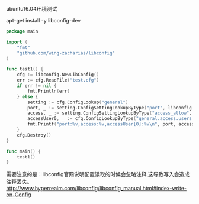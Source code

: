 ubuntu16.04环境测试

apt-get install -y libconfig-dev

```go
package main

import (
	"fmt"
	"github.com/wing-zacharias/libconfig"
)

func test1() {
	cfg := libconfig.NewLibConfig()
	err := cfg.ReadFile("test.cfg")
	if err != nil {
		fmt.Println(err)
	} else {
		setting := cfg.ConfigLookup("general")
		port, _ := setting.ConfigSettingLookupByType("port", libconfig.CConfigTypeInt)
		access, _ := setting.ConfigSettingLookupByType("access_allow", libconfig.CConfigTypeBool)
		accessUser0, _ := cfg.ConfigLookupByType("general.access.users.[0]", libconfig.CConfigTypeString)
		fmt.Printf("port:%v,access:%v,accessUser[0]:%v\n", port, access, accessUser0)
	}
	cfg.Destroy()
}

func main() {
	test1()
}

```

需要注意的是：libconfig官网说明配置读取的时候会忽略注释,这导致写入会造成注释丢失。
http://www.hyperrealm.com/libconfig/libconfig_manual.html#index-write-on-Config
